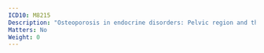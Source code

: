 ```yaml
---
ICD10: M8215
Description: "Osteoporosis in endocrine disorders: Pelvic region and thigh"
Matters: No
Weight: 0
---
```

